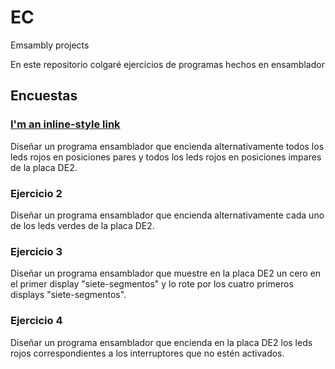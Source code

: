 # EC
Emsambly projects

En este repositorio colgaré ejercicios de programas hechos en ensamblador

## Encuestas

### [I'm an inline-style link](https://github.com/Garfunken/EC/blob/master/Ejercicio%201.txt)

Diseñar un programa ensamblador que encienda alternativamente todos los
leds rojos en posiciones pares y todos los leds rojos en posiciones impares de la
placa DE2. 

### Ejercicio 2

Diseñar un programa ensamblador que encienda alternativamente cada uno de
los leds verdes de la placa DE2.

### Ejercicio 3

Diseñar un programa ensamblador que muestre en la placa DE2 un cero en el
primer display "siete-segmentos" y lo rote por los cuatro primeros displays
"siete-segmentos".

### Ejercicio 4

Diseñar un programa ensamblador que encienda en la placa DE2 los leds rojos
correspondientes a los interruptores que no estén activados.
